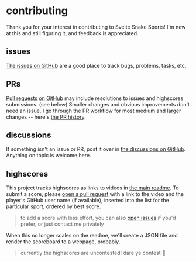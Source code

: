 # contributing

Thank you for your interest in contributing to Svelte Snake Sports!
I'm new at this and still figuring it, and feedback is appreciated.

## issues

[The issues on GitHub](https://github.com/ryanatkn/svelte-snake-sports/issues)
are a good place to track bugs, problems, tasks, etc.

## PRs

[Pull requests on GitHub](https://github.com/ryanatkn/svelte-snake-sports/pulls)
may include resolutions to issues and highscores submissions. (see below)
Smaller changes and obvious improvements don't need an issue.
I go through the PR workflow for most medium and larger changes -- here's
[the PR history](https://github.com/ryanatkn/svelte-snake-sports/pulls?q=is%3Apr+is%3Aclosed).

## discussions

If something isn't an issue or PR, post it over in
[the discussions on GitHub](https://github.com/ryanatkn/svelte-snake-sports/discussions).
Anything on topic is welcome here.

## highscores

This project tracks highscores as links to videos in [the main readme](readme.md).
To submit a score, please
[open a pull request](https://github.com/ryanatkn/svelte-snake-sports/pulls)
with a link to the video
and the player's GitHub user name (if available),
inserted into the list for the particular sport, ordered by best score.

> to add a score with less effort,
> you can also
> [open issues](https://github.com/ryanatkn/svelte-snake-sports/issues)
> if you'd prefer, or just contact me privately

When this no longer scales on the readme,
we'll create a JSON file and render the scoreboard to a webpage, probably.

> currently the highscores are uncontested!
> dare ye contest 🐢

